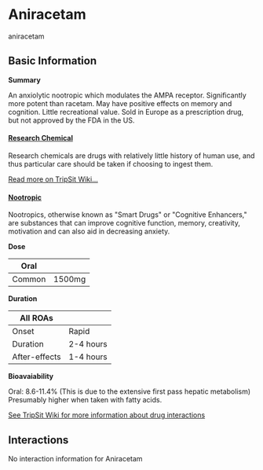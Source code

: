 # Aniracetam

aniracetam

## Basic Information

**Summary**

An anxiolytic nootropic which modulates the AMPA receptor. Significantly more potent than racetam. May have positive effects on memory and cognition. Little recreational value. Sold in Europe as a prescription drug, but not approved by the FDA in the US.

#### [Research Chemical](/category/research-chemical)

Research chemicals are drugs with relatively little history of human use, and thus particular care should be taken if choosing to ingest them.

[Read more on TripSit Wiki...](#{category.wiki})

#### [Nootropic](/category/nootropic)

Nootropics, otherwise known as "Smart Drugs" or "Cognitive Enhancers," are substances that can improve cognitive function, memory, creativity, motivation and can also aid in decreasing anxiety.

**Dose**

| Oral   |        |
| ------ | ------ |
| Common | 1500mg |

**Duration**

| All ROAs      |           |
| ------------- | --------- |
| Onset         | Rapid     |
| Duration      | 2-4 hours |
| After-effects | 1-4 hours |

**Bioavaiability**

Oral: 8.6-11.4% (This is due to the extensive first pass hepatic metabolism) Presumably higher when taken with fatty acids.

[See TripSit Wiki for more information about drug interactions](http://combo.tripsit.me/)

## Interactions

No interaction information for Aniracetam